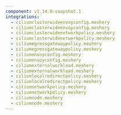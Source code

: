 ```yaml
---
component: v1.14.0-snapshot.1
integrations:
  - ciliumclusterwideenvoyconfig.meshery
  - ciliumclusterwideenvoyconfig.meshery
  - ciliumclusterwidenetworkpolicy.meshery
  - ciliumclusterwidenetworkpolicy.meshery
  - ciliumegressgatewaypolicy.meshery
  - ciliumegressgatewaypolicy.meshery
  - ciliumenvoyconfig.meshery
  - ciliumenvoyconfig.meshery
  - ciliumexternalworkload.meshery
  - ciliumexternalworkload.meshery
  - ciliumlocalredirectpolicy.meshery
  - ciliumlocalredirectpolicy.meshery
  - ciliumnetworkpolicy.meshery
  - ciliumnetworkpolicy.meshery
  - ciliumnode.meshery
  - ciliumnode.meshery
---
```

